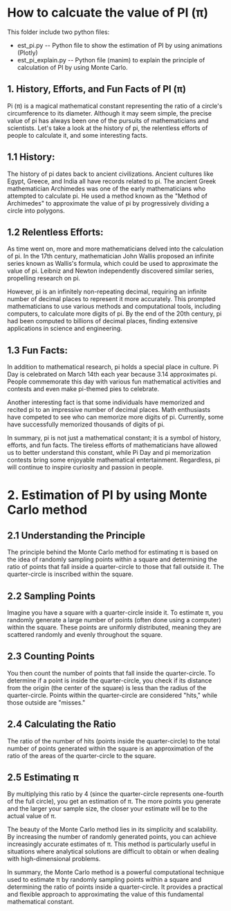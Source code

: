# How to calcuate the value of PI (π) 
This folder include two python files:
* est_pi.py -- Python file to show the estimation of PI by using animations (Plotly)  
* est_pi_explain.py -- Python file (manim) to explain the principle of calculation of PI by using Monte Carlo.
## 1. History, Efforts, and Fun Facts of PI (π) 

Pi (π) is a magical mathematical constant representing the ratio of a circle's circumference to its diameter. Although it may seem simple, the precise value of pi has always been one of the pursuits of mathematicians and scientists. Let's take a look at the history of pi, the relentless efforts of people to calculate it, and some interesting facts.

## 1.1 History:

The history of pi dates back to ancient civilizations. Ancient cultures like Egypt, Greece, and India all have records related to pi. The ancient Greek mathematician Archimedes was one of the early mathematicians who attempted to calculate pi. He used a method known as the "Method of Archimedes" to approximate the value of pi by progressively dividing a circle into polygons.

## 1.2 Relentless Efforts:

As time went on, more and more mathematicians delved into the calculation of pi. In the 17th century, mathematician John Wallis proposed an infinite series known as Wallis's formula, which could be used to approximate the value of pi. Leibniz and Newton independently discovered similar series, propelling research on pi.

However, pi is an infinitely non-repeating decimal, requiring an infinite number of decimal places to represent it more accurately. This prompted mathematicians to use various methods and computational tools, including computers, to calculate more digits of pi. By the end of the 20th century, pi had been computed to billions of decimal places, finding extensive applications in science and engineering.

## 1.3 Fun Facts:

In addition to mathematical research, pi holds a special place in culture. Pi Day is celebrated on March 14th each year because 3.14 approximates pi. People commemorate this day with various fun mathematical activities and contests and even make pi-themed pies to celebrate.

Another interesting fact is that some individuals have memorized and recited pi to an impressive number of decimal places. Math enthusiasts have competed to see who can memorize more digits of pi. Currently, some have successfully memorized thousands of digits of pi.

In summary, pi is not just a mathematical constant; it is a symbol of history, efforts, and fun facts. The tireless efforts of mathematicians have allowed us to better understand this constant, while Pi Day and pi memorization contests bring some enjoyable mathematical entertainment. Regardless, pi will continue to inspire curiosity and passion in people.

# 2. Estimation of PI by using Monte Carlo method
## 2.1 Understanding the Principle
The principle behind the Monte Carlo method for estimating π is based on the idea of randomly sampling points within a square and determining the ratio of points that fall inside a quarter-circle to those that fall outside it. The quarter-circle is inscribed within the square.

## 2.2 Sampling Points 
Imagine you have a square with a quarter-circle inside it. To estimate π, you randomly generate a large number of points (often done using a computer) within the square. These points are uniformly distributed, meaning they are scattered randomly and evenly throughout the square.

## 2.3 Counting Points
You then count the number of points that fall inside the quarter-circle. To determine if a point is inside the quarter-circle, you check if its distance from the origin (the center of the square) is less than the radius of the quarter-circle. Points within the quarter-circle are considered "hits," while those outside are "misses."

## 2.4 Calculating the Ratio
The ratio of the number of hits (points inside the quarter-circle) to the total number of points generated within the square is an approximation of the ratio of the areas of the quarter-circle to the square.

## 2.5 Estimating π
By multiplying this ratio by 4 (since the quarter-circle represents one-fourth of the full circle), you get an estimation of π. The more points you generate and the larger your sample size, the closer your estimate will be to the actual value of π.

The beauty of the Monte Carlo method lies in its simplicity and scalability. By increasing the number of randomly generated points, you can achieve increasingly accurate estimates of π. This method is particularly useful in situations where analytical solutions are difficult to obtain or when dealing with high-dimensional problems.

In summary, the Monte Carlo method is a powerful computational technique used to estimate π by randomly sampling points within a square and determining the ratio of points inside a quarter-circle. It provides a practical and flexible approach to approximating the value of this fundamental mathematical constant.

